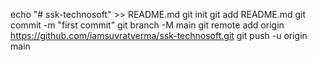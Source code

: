 echo "# ssk-technosoft" >> README.md
git init
git add README.md
git commit -m "first commit"
git branch -M main
git remote add origin https://github.com/iamsuvratverma/ssk-technosoft.git
git push -u origin main
